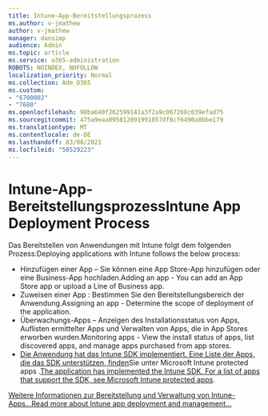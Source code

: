```yaml
---
title: Intune-App-Bereitstellungsprozess
ms.author: v-jmathew
author: v-jmathew
manager: dansimp
audience: Admin
ms.topic: article
ms.service: o365-administration
ROBOTS: NOINDEX, NOFOLLOW
localization_priority: Normal
ms.collection: Adm_O365
ms.custom:
- "6700002"
- "7680"
ms.openlocfilehash: 90ba640f262599141a3f2a9c067268c039efad75
ms.sourcegitcommit: 475a9eaa095812091991857df6cf6490a8bbe179
ms.translationtype: MT
ms.contentlocale: de-DE
ms.lasthandoff: 03/08/2021
ms.locfileid: "50529223"
---
```

# <a name="intune-app-deployment-process"></a><span data-ttu-id="544b2-102">Intune-App-Bereitstellungsprozess</span><span class="sxs-lookup"><span data-stu-id="544b2-102">Intune App Deployment Process</span></span>

<span data-ttu-id="544b2-103">Das Bereitstellen von Anwendungen mit Intune folgt dem folgenden Prozess:</span><span class="sxs-lookup"><span data-stu-id="544b2-103">Deploying applications with Intune follows the below process:</span></span>

- <span data-ttu-id="544b2-104">Hinzufügen einer App – Sie können eine App Store-App hinzufügen oder eine Business-App hochladen.</span><span class="sxs-lookup"><span data-stu-id="544b2-104">Adding an app - You can add an App Store app or upload a Line of Business app.</span></span>
- <span data-ttu-id="544b2-105">Zuweisen einer App : Bestimmen Sie den Bereitstellungsbereich der Anwendung.</span><span class="sxs-lookup"><span data-stu-id="544b2-105">Assigning an app - Determine the scope of deployment of the application.</span></span>
- <span data-ttu-id="544b2-106">Überwachungs-Apps – Anzeigen des Installationsstatus von Apps, Auflisten ermittelter Apps und Verwalten von Apps, die in App Stores erworben wurden.</span><span class="sxs-lookup"><span data-stu-id="544b2-106">Monitoring apps - View the install status of apps, list discovered apps, and manage apps purchased from app stores.</span></span>
- <span data-ttu-id="544b2-107">[Die Anwendung hat das Intune SDK implementiert. Eine Liste der Apps, die das SDK unterstützen, finden](https://docs.microsoft.com/mem/intune/apps/apps-supported-intune-apps)Sie unter Microsoft Intune protected apps .</span><span class="sxs-lookup"><span data-stu-id="544b2-107">[The application has implemented the Intune SDK. For a list of apps that support the SDK, see Microsoft Intune protected apps](https://docs.microsoft.com/mem/intune/apps/apps-supported-intune-apps).</span></span>

[<span data-ttu-id="544b2-108">Weitere Informationen zur Bereitstellung und Verwaltung von Intune-Apps...</span><span class="sxs-lookup"><span data-stu-id="544b2-108">Read more about Intune app deployment and management...</span></span>](https://docs.microsoft.com/mem/intune/apps/app-management)
